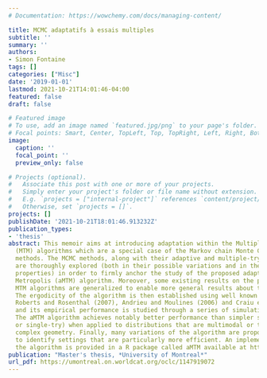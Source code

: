 ```yaml
---
# Documentation: https://wowchemy.com/docs/managing-content/

title: MCMC adaptatifs à essais multiples
subtitle: ''
summary: ''
authors:
- Simon Fontaine
tags: []
categories: ["Misc"]
date: '2019-01-01'
lastmod: 2021-10-21T14:01:46-04:00
featured: false
draft: false

# Featured image
# To use, add an image named `featured.jpg/png` to your page's folder.
# Focal points: Smart, Center, TopLeft, Top, TopRight, Left, Right, BottomLeft, Bottom, BottomRight.
image:
  caption: ''
  focal_point: ''
  preview_only: false

# Projects (optional).
#   Associate this post with one or more of your projects.
#   Simply enter your project's folder or file name without extension.
#   E.g. `projects = ["internal-project"]` references `content/project/deep-learning/index.md`.
#   Otherwise, set `projects = []`.
projects: []
publishDate: '2021-10-21T18:01:46.913232Z'
publication_types:
- 'thesis'
abstract: This memoir aims at introducing adaptation within the Multiple-Try Metropolis
  (MTM) algorithms which are a special case of the Markov chain Monte Carlo (MCMC)
  methods. The MCMC methods, along with their adaptive and multiple-try extensions,
  are thoroughly explored (both in their possible variations and in their theoretical
  properties) in order to firmly anchor the study of the proposed adaptive Multiple-Try
  Metropolis (aMTM) algorithm. Moreover, some existing results on the properties of
  MTM algorithms are generalized to enable more general results about the aMTM algorithm.
  The ergodicity of the algorithm is then established using well known results of
  Roberts and Rosenthal (2007), Andrieu and Moulines (2006) and Craiu et al. (2015)
  and its empirical performance is studied through a series of simulation experiments.
  The aMTM algorithm achieves notably better performance than simpler samplers (non-adaptive
  or single-try) when applied to distributions that are multimodal or that exhibit
  complex geometry. Finally, many variations of the algorithm are proposed and compared
  to identify settings that are particularly more efficient. An implementation of
  the algorithm is provided in a R package called aMTM available at https://github.com/fontaine618/aMTM.
publication: "Master's thesis, *University of Montreal*"
url_pdf: https://umontreal.on.worldcat.org/oclc/1147919072
---
```

